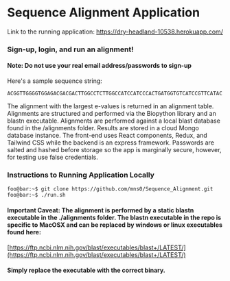 # Sequence Alignment Application

Link to the running application:
[https://dry-headland-10538.herokuapp.com/
](https://dry-headland-10538.herokuapp.com/)


### Sign-up, login, and run an alignment!
#### Note: Do not use your real email address/passwords to sign-up

 
Here's a sample sequence string: 

```
ACGGTTGGGGTGGAGACGACGACTTGGCCTCTTGGCCATCCATCCCACTGATGGTGTCATCCGTTCATAC
```
The alignment with the largest e-values is returned in an alignment table. Alignments are structured and performed via the Biopython library and an blastn executable. Alignments are performed against a local blast database found in the /alignments folder. Results are stored in a cloud Mongo database instance. The front-end uses React components, Redux, and Tailwind CSS while the backend is an express framework. Passwords are salted and hashed before storage so the app is marginally secure, however, for testing use false credentials.


### Instructions to Running Application Locally 

```console
foo@bar:~$ git clone https://github.com/mns0/Sequence_Alignment.git
foo@bar:~$ ./run.sh
```


#### Important Caveat: The alignment is performed by a static blastn executable in the ./alignments folder. The blastn executable in the repo is specific to MacOSX and can be replaced by windows or linux executables found here: 
[https://ftp.ncbi.nlm.nih.gov/blast/executables/blast+/LATEST/](https://ftp.ncbi.nlm.nih.gov/blast/executables/blast+/LATEST/)

#### Simply replace the executable with the correct binary. 

 